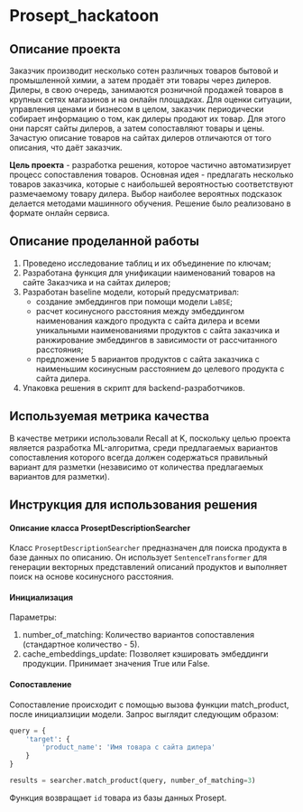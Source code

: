 # Prosept_hackatoon


## Описание проекта

Заказчик производит несколько сотен различных товаров бытовой и промышленной химии, а затем продаёт эти товары через дилеров. Дилеры, в свою очередь, занимаются розничной продажей товаров в крупных сетях магазинов и на онлайн площадках.
Для оценки ситуации,  управления ценами и  бизнесом в целом, заказчик периодически собирает информацию о том, как дилеры продают их товар. Для этого они парсят сайты дилеров, а затем сопоставляют товары и цены.
Зачастую описание товаров на сайтах дилеров отличаются от того описания, что даёт заказчик. 

**Цель проекта** - разработка решения, которое частично автоматизирует процесс сопоставления товаров. Основная идея - предлагать несколько товаров заказчика, которые с наибольшей вероятностью соответствуют размечаемому товару дилера. Выбор наиболее вероятных подсказок делается методами машинного обучения.
Решение было реализовано в формате онлайн сервиса.

## Описание проделанной работы

1. Проведено исследование таблиц и их объединение по ключам;
2. Разработана функция для унификации наименований товаров на сайте Заказчика и на сайтах дилеров;
3. Разработан baseline модели, который предусматривал:
   - создание эмбеддингов при помощи модели `LaBSE`;
   - расчет косинусного расстояния между эмбеддингом наименования каждого продукта с сайта дилера и всеми уникальными наименованиями продуктов с сайта заказчика и ранжирование эмбеддингов в зависимости от рассчитанного расстояния;
   - предложение 5 вариантов продуктов с сайта заказчика с наименьшим косинусным расстоянием до целевого продукта с сайта дилера.
4. Упаковка решения в скрипт для backend-разработчиков.

## Используемая метрика качества

В качестве метрики использовали Recall at K, поскольку целью проекта является разработка ML-алгоритма, среди предлагаемых вариантов сопоставления которого всегда должен содержаться правильный вариант для разметки (независимо от количества предлагаемых вариантов для разметки).

## Инструкция для использования решения

#### Описание класса ProseptDescriptionSearcher

Класс `ProseptDescriptionSearcher` предназначен для поиска продукта в базе данных по описанию. Он использует `SentenceTransformer` для генерации векторных представлений описаний продуктов и выполняет поиск на основе косинусного расстояния.

#### Инициализация

Параметры:

1. number_of_matching: Количество вариантов сопоставления (стандартное количество - 5).
2. cache_embeddings_update: Позволяет кэшировать эмбеддинги продукции. Принимает значения True или False.


#### Сопоставление

Сопоставление происходит с помощью вызова функции match_product, после инициалзиции модели.
Запрос выглядит следующим образом:

```python 
query = {
    'target': {
        'product_name': 'Имя товара с сайта дилера'
    }
}

results = searcher.match_product(query, number_of_matching=3)
```

Функция возвращает `id` товара из базы данных Prosept.

```
